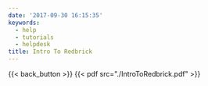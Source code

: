 ```yaml
---
date: '2017-09-30 16:15:35'
keywords:
  - help
  - tutorials
  - helpdesk
title: Intro To Redbrick
---
```


{{< back_button >}} {{< pdf src="./IntroToRedbrick.pdf" >}}

